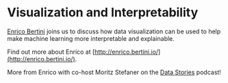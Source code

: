 # Visualization and Interpretability

[Enrico Bertini](https://twitter.com/filwd) joins us to discuss how data visualization can be used to help make machine learning more interpretable and explainable.

Find out more about Enrico at [http://enrico.bertini.io/](http://enrico.bertini.io/).

More from Enrico with co-host Moritz Stefaner on the [Data Stories](https://datastori.es/) podcast!
